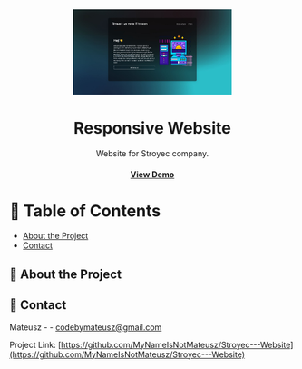 <div align='center'>

<img src=https://raw.githubusercontent.com/MyNameIsNotMateusz/Stroyec---Website/main/images/preview.JPG alt="logo" width=280 height=150 />

<h1>Responsive Website</h1>
<p>Website for Stroyec company.</p>

<h4> <a href=https://mynameisnotmateusz.github.io/Stroyec---Website/>View Demo</a> <span>

</div>

# :notebook_with_decorative_cover: Table of Contents

- [About the Project](#star2-about-the-project)
- [Contact](#handshake-contact)


## :star2: About the Project

## :handshake: Contact

Mateusz - - codebymateusz@gmail.com

Project Link: [https://github.com/MyNameIsNotMateusz/Stroyec---Website](https://github.com/MyNameIsNotMateusz/Stroyec---Website)
